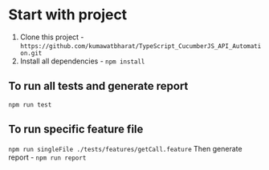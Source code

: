 # Start with project

1. Clone this project - `https://github.com/kumawatbharat/TypeScript_CucumberJS_API_Automation.git`
2. Install all dependencies - `npm install`

## To run all tests and generate report

`npm run test`

## To run specific feature file

`npm run singleFile ./tests/features/getCall.feature`
Then generate report - `npm run report`

